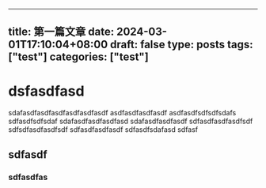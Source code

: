 
---
title: 第一篇文章
date: 2024-03-01T17:10:04+08:00
draft: false
type: posts
tags: ["test"]
categories: ["test"]
---


# dsfasdfasd 

sdafasdfasdfasdfasdfasdfasdf
asdfasdfasdfasdf
asdfasdfsdfsdfsdafs
sdfasdfsdfsdaf
sdafasdfasdfasdfasd
sdafasdfasdfasdf
sdfasdfasdfasdfsdf
sdfsdfasdfasdfsdf
sdfasdfasdfasdf
sdfasdfsdafasd
sdfasf


## sdfasdf 

### sdfasdfas